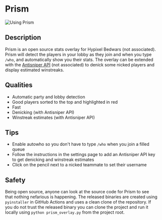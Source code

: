 # Prism

![Using Prism](./images/in_queue.png)

## Description
Prism is an open source stats overlay for Hypixel Bedwars (not associated).
Prism will detect the players in your lobby as they join and when you type `/who`, and automatically show you their stats.
The overlay can be extended with the [Antisniper API](https://antisniper.net) (not associated) to denick some nicked players and display estimated winstreaks.

## Qualities
- Automatic party and lobby detection
- Good players sorted to the top and highlighted in red
- Fast
- Denicking (with Antisniper API)
- Winstreak estimates (with Antisniper API)

## Tips
- Enable autowho so you don't have to type `/who` when you join a filled queue
- Follow the instructions in the settings page to add an Antisniper API key to get denicking and winstreak estimates
- Click on the pencil next to a nicked teammate to set their username

## Safety
Being open source, anyone can look at the source code for Prism to see that nothing nefarious is happening.
The released binaries are created using `pyinstaller` in GitHub Actions and uses a clean clone of the repository.
If you do not trust the released binary you can clone the project and run it locally using `python prism_overlay.py` from the project root.
